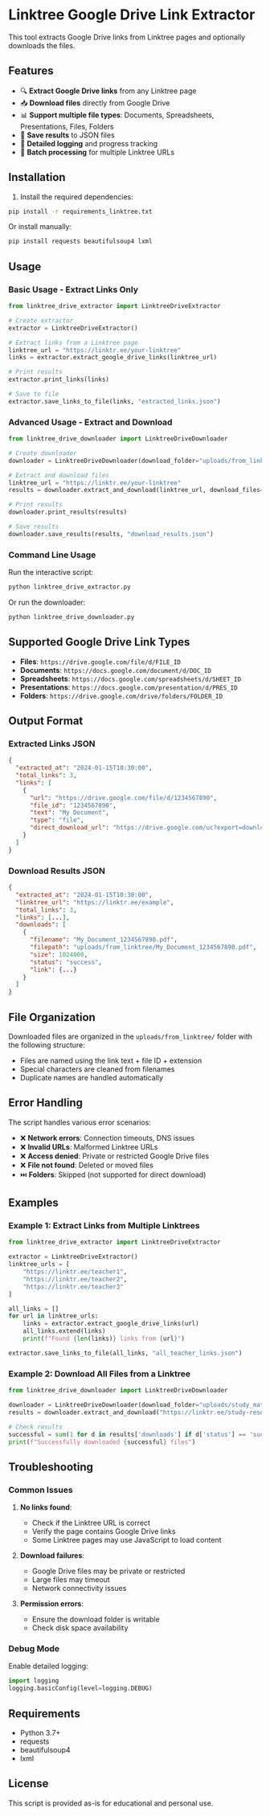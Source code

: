 # Linktree Google Drive Link Extractor

This tool extracts Google Drive links from Linktree pages and optionally downloads the files.

## Features

- 🔍 **Extract Google Drive links** from any Linktree page
- 📥 **Download files** directly from Google Drive
- 📊 **Support multiple file types**: Documents, Spreadsheets, Presentations, Files, Folders
- 💾 **Save results** to JSON files
- 📝 **Detailed logging** and progress tracking
- 🚀 **Batch processing** for multiple Linktree URLs

## Installation

1. Install the required dependencies:
```bash
pip install -r requirements_linktree.txt
```

Or install manually:
```bash
pip install requests beautifulsoup4 lxml
```

## Usage

### Basic Usage - Extract Links Only

```python
from linktree_drive_extractor import LinktreeDriveExtractor

# Create extractor
extractor = LinktreeDriveExtractor()

# Extract links from a Linktree page
linktree_url = "https://linktr.ee/your-linktree"
links = extractor.extract_google_drive_links(linktree_url)

# Print results
extractor.print_links(links)

# Save to file
extractor.save_links_to_file(links, "extracted_links.json")
```

### Advanced Usage - Extract and Download

```python
from linktree_drive_downloader import LinktreeDriveDownloader

# Create downloader
downloader = LinktreeDriveDownloader(download_folder="uploads/from_linktree")

# Extract and download files
linktree_url = "https://linktr.ee/your-linktree"
results = downloader.extract_and_download(linktree_url, download_files=True)

# Print results
downloader.print_results(results)

# Save results
downloader.save_results(results, "download_results.json")
```

### Command Line Usage

Run the interactive script:
```bash
python linktree_drive_extractor.py
```

Or run the downloader:
```bash
python linktree_drive_downloader.py
```

## Supported Google Drive Link Types

- **Files**: `https://drive.google.com/file/d/FILE_ID`
- **Documents**: `https://docs.google.com/document/d/DOC_ID`
- **Spreadsheets**: `https://docs.google.com/spreadsheets/d/SHEET_ID`
- **Presentations**: `https://docs.google.com/presentation/d/PRES_ID`
- **Folders**: `https://drive.google.com/drive/folders/FOLDER_ID`

## Output Format

### Extracted Links JSON
```json
{
  "extracted_at": "2024-01-15T10:30:00",
  "total_links": 3,
  "links": [
    {
      "url": "https://drive.google.com/file/d/1234567890",
      "file_id": "1234567890",
      "text": "My Document",
      "type": "file",
      "direct_download_url": "https://drive.google.com/uc?export=download&id=1234567890"
    }
  ]
}
```

### Download Results JSON
```json
{
  "extracted_at": "2024-01-15T10:30:00",
  "linktree_url": "https://linktr.ee/example",
  "total_links": 3,
  "links": [...],
  "downloads": [
    {
      "filename": "My_Document_1234567890.pdf",
      "filepath": "uploads/from_linktree/My_Document_1234567890.pdf",
      "size": 1024000,
      "status": "success",
      "link": {...}
    }
  ]
}
```

## File Organization

Downloaded files are organized in the `uploads/from_linktree/` folder with the following structure:
- Files are named using the link text + file ID + extension
- Special characters are cleaned from filenames
- Duplicate names are handled automatically

## Error Handling

The script handles various error scenarios:
- ❌ **Network errors**: Connection timeouts, DNS issues
- ❌ **Invalid URLs**: Malformed Linktree URLs
- ❌ **Access denied**: Private or restricted Google Drive files
- ❌ **File not found**: Deleted or moved files
- ⏭️ **Folders**: Skipped (not supported for direct download)

## Examples

### Example 1: Extract Links from Multiple Linktrees

```python
from linktree_drive_extractor import LinktreeDriveExtractor

extractor = LinktreeDriveExtractor()
linktree_urls = [
    "https://linktr.ee/teacher1",
    "https://linktr.ee/teacher2",
    "https://linktr.ee/teacher3"
]

all_links = []
for url in linktree_urls:
    links = extractor.extract_google_drive_links(url)
    all_links.extend(links)
    print(f"Found {len(links)} links from {url}")

extractor.save_links_to_file(all_links, "all_teacher_links.json")
```

### Example 2: Download All Files from a Linktree

```python
from linktree_drive_downloader import LinktreeDriveDownloader

downloader = LinktreeDriveDownloader(download_folder="uploads/study_materials")
results = downloader.extract_and_download("https://linktr.ee/study-resources", download_files=True)

# Check results
successful = sum(1 for d in results['downloads'] if d['status'] == 'success')
print(f"Successfully downloaded {successful} files")
```

## Troubleshooting

### Common Issues

1. **No links found**: 
   - Check if the Linktree URL is correct
   - Verify the page contains Google Drive links
   - Some Linktree pages may use JavaScript to load content

2. **Download failures**:
   - Google Drive files may be private or restricted
   - Large files may timeout
   - Network connectivity issues

3. **Permission errors**:
   - Ensure the download folder is writable
   - Check disk space availability

### Debug Mode

Enable detailed logging:
```python
import logging
logging.basicConfig(level=logging.DEBUG)
```

## Requirements

- Python 3.7+
- requests
- beautifulsoup4
- lxml

## License

This script is provided as-is for educational and personal use. 